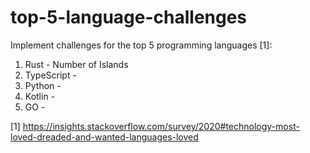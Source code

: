 # top-5-language-challenges

Implement challenges for the top 5 programming languages [1]:

1. Rust - Number of Islands
2. TypeScript - 
3. Python - 
4. Kotlin - 
5. GO - 



[1] https://insights.stackoverflow.com/survey/2020#technology-most-loved-dreaded-and-wanted-languages-loved
